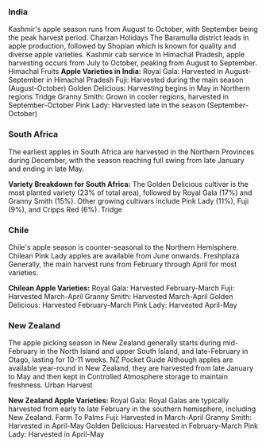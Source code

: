 ### India
Kashmir's apple season runs from August to October, with September being the peak harvest period. Charzan Holidays The Baramulla district leads in apple production, followed by Shopian which is known for quality and diverse apple varieties. Kashmir cab service In Himachal Pradesh, apple harvesting occurs from July to October, peaking from August to September. Himachal Fruits
**Apple Varieties in India:**
Royal Gala: Harvested in August-September in Himachal Pradesh
Fuji: Harvested during the main season (August-October)
Golden Delicious: Harvesting begins in May in Northern regions Tridge
Granny Smith: Grown in cooler regions, harvested in September-October
Pink Lady: Harvested late in the season (September-October)

### South Africa
The earliest apples in South Africa are harvested in the Northern Provinces during December, with the season reaching full swing from late January and ending in late May.

**Variety Breakdown for South Africa:**
The Golden Delicious cultivar is the most planted variety (23% of total area), followed by Royal Gala (17%) and Granny Smith (15%). Other growing cultivars include Pink Lady (11%), Fuji (9%), and Cripps Red (6%). Tridge

### Chile
Chile's apple season is counter-seasonal to the Northern Hemisphere. Chilean Pink Lady apples are available from June onwards. Freshplaza Generally, the main harvest runs from February through April for most varieties.

**Chilean Apple Varieties:**
Royal Gala: Harvested February-March
Fuji: Harvested March-April
Granny Smith: Harvested March-April
Golden Delicious: Harvested February-March
Pink Lady: Harvested April-May

### New Zealand
The apple picking season in New Zealand generally starts during mid-February in the North Island and upper South Island, and late-February in Otago, lasting for 10-11 weeks. NZ Pocket Guide Although apples are available year-round in New Zealand, they are harvested from late January to May and then kept in Controlled Atmosphere storage to maintain freshness. Urban Harvest

**New Zealand Apple Varieties:**
Royal Gala: Royal Galas are typically harvested from early to late February in the southern hemisphere, including New Zealand. Farm To Palms
Fuji: Harvested in March-April
Granny Smith: Harvested in April-May
Golden Delicious: Harvested in February-March
Pink Lady: Harvested in April-May